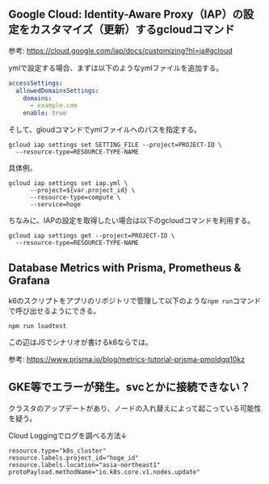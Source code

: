 ## Google Cloud: Identity-Aware Proxy（IAP）の設定をカスタマイズ（更新）するgcloudコマンド

参考: https://cloud.google.com/iap/docs/customizing?hl=ja#gcloud

ymlで設定する場合、まずは以下のようなymlファイルを追加する。

```yml
accessSettings:
  allowedDomainsSettings:
    domains:
      - example.com
    enable: true
```

そして、gloudコマンドでymlファイルへのパスを指定する。

```shell
gcloud iap settings set SETTING_FILE --project=PROJECT-ID \
  --resource-type=RESOURCE-TYPE-NAME
```

具体例。

```shell
gcloud iap settings set iap.yml \
      --project=${var.project_id} \
      --resource-type=compute \
      --service=hoge
```

ちなみに、IAPの設定を取得したい場合は以下のgcloudコマンドを利用する。

```shell
gcloud iap settings get --project=PROJECT-ID \
  --resource-type=RESOURCE-TYPE-NAME
```

## Database Metrics with Prisma, Prometheus & Grafana

k6のスクリプトをアプリのリポジトリで管理して以下のような`npm run`コマンドで呼び出せるようにできる。

`npm run loadtest`

この辺はJSでシナリオが書けるk6ならでは。

参考: https://www.prisma.io/blog/metrics-tutorial-prisma-pmoldgq10kz

## GKE等でエラーが発生。svcとかに接続できない？

クラスタのアップデートがあり、ノードの入れ替えによって起こっている可能性を疑う。

Cloud Loggingでログを調べる方法↓

```
resource.type="k8s_cluster"
resource.labels.project_id="hoge_id"
resource.labels.location="asia-northeast1"
protoPayload.methodName="io.k8s.core.v1.nodes.update"
```
